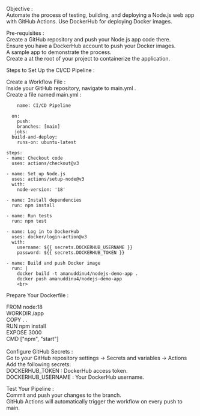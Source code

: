 Objective :<br>
Automate the process of testing, building, and deploying a Node.js web app with GitHub Actions. Use DockerHub for deploying Docker images.<br>

Pre-requisites :<br>
 Create a GitHub repository and push your Node.js app code there.<br>
 Ensure you have a DockerHub account to push your Docker images.<br>
 A sample app to demonstrate the process.<br>
 Create a  at the root of your project to containerize the application.<br>


Steps to Set Up the CI/CD Pipeline :<br>

Create a Workflow File :<br>
 Inside your GitHub repository, navigate to main.yml .<br>
 Create a file named main.yml : <br>

        name: CI/CD Pipeline
    
      on:
        push:
        branches: [main]
       jobs:
      build-and-deploy:
        runs-on: ubuntu-latest

    steps:
    - name: Checkout code
      uses: actions/checkout@v3

    - name: Set up Node.js
      uses: actions/setup-node@v3
      with:
        node-version: '18'

    - name: Install dependencies
      run: npm install

    - name: Run tests
      run: npm test

    - name: Log in to DockerHub
      uses: docker/login-action@v3
      with:
        username: ${{ secrets.DOCKERHUB_USERNAME }}
        password: ${{ secrets.DOCKERHUB_TOKEN }}

    - name: Build and push Docker image
      run: |
        docker build -t amanuddinu4/nodejs-demo-app .
        docker push amanuddinu4/nodejs-demo-app
        <br>

Prepare Your Dockerfile :<br> 

FROM node:18<br>
WORKDIR /app<br>
COPY . .<br>
RUN npm install<br>
EXPOSE 3000<br>
CMD ["npm", "start"]<br>
<br>
Configure GitHub Secrets :<br>
Go to your GitHub repository settings → Secrets and variables → Actions<br>
Add the following secrets:<br>
 DOCKERHUB_TOKEN : DockerHub access token. <br> 
 DOCKERHUB_USERNAME : Your DockerHub username. <br>

Test Your Pipeline :<br>
Commit and push your changes to the  branch.<br>
GitHub Actions will automatically trigger the workflow on every push to main.<br>


